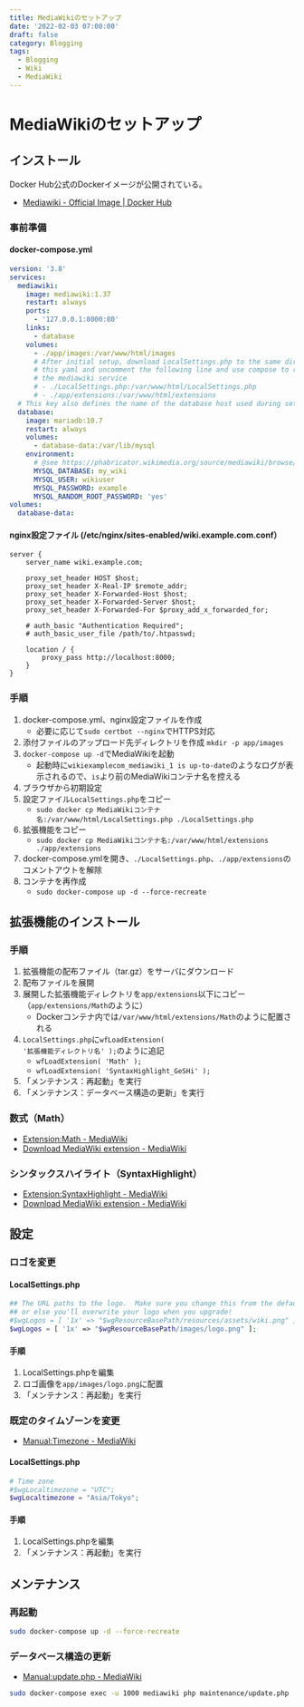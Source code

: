 ```yaml
---
title: MediaWikiのセットアップ
date: '2022-02-03 07:00:00'
draft: false
category: Blogging
tags:
  - Blogging
  - Wiki
  - MediaWiki
---
```

# MediaWikiのセットアップ

## インストール

Docker Hub公式のDockerイメージが公開されている。

- [Mediawiki - Official Image | Docker Hub](https://hub.docker.com/_/mediawiki/)

### 事前準備
#### docker-compose.yml

```yaml
version: '3.8'
services:
  mediawiki:
    image: mediawiki:1.37
    restart: always
    ports:
      - '127.0.0.1:8000:80'
    links:
      - database
    volumes:
      - ./app/images:/var/www/html/images
      # After initial setup, download LocalSettings.php to the same directory as
      # this yaml and uncomment the following line and use compose to restart
      # the mediawiki service
      # - ./LocalSettings.php:/var/www/html/LocalSettings.php
      # - ./app/extensions:/var/www/html/extensions
  # This key also defines the name of the database host used during setup instead of the default "localhost"
  database:
    image: mariadb:10.7
    restart: always
    volumes:
      - database-data:/var/lib/mysql
    environment:
      # @see https://phabricator.wikimedia.org/source/mediawiki/browse/master/includes/DefaultSettings.php
      MYSQL_DATABASE: my_wiki
      MYSQL_USER: wikiuser
      MYSQL_PASSWORD: example
      MYSQL_RANDOM_ROOT_PASSWORD: 'yes'
volumes:
  database-data:
```

#### nginx設定ファイル (/etc/nginx/sites-enabled/wiki.example.com.conf）

```nginx
server {
    server_name wiki.example.com;

    proxy_set_header HOST $host;
    proxy_set_header X-Real-IP $remote_addr;
    proxy_set_header X-Forwarded-Host $host;
    proxy_set_header X-Forwarded-Server $host;
    proxy_set_header X-Forwarded-For $proxy_add_x_forwarded_for;

    # auth_basic "Authentication Required";
    # auth_basic_user_file /path/to/.htpasswd;

    location / {
        proxy_pass http://localhost:8000;
    }
}
```

### 手順

1. docker-compose.yml、nginx設定ファイルを作成
    - 必要に応じて`sudo certbot --nginx`でHTTPS対応
2. 添付ファイルのアップロード先ディレクトリを作成 `mkdir -p app/images`
3. `docker-compose up -d`でMediaWikiを起動
    - 起動時に`wikiexamplecom_mediawiki_1 is up-to-date`のようなログが表示されるので、`is`より前のMediaWikiコンテナ名を控える
4. ブラウザから初期設定
5. 設定ファイル`LocalSettings.php`をコピー
    - `sudo docker cp MediaWikiコンテナ名:/var/www/html/LocalSettings.php ./LocalSettings.php`
6. 拡張機能をコピー
    - `sudo docker cp MediaWikiコンテナ名:/var/www/html/extensions ./app/extensions`
7. docker-compose.ymlを開き、`./LocalSettings.php`、`./app/extensions`のコメントアウトを解除
8. コンテナを再作成
    - `sudo docker-compose up -d --force-recreate`

## 拡張機能のインストール

### 手順

1. 拡張機能の配布ファイル（tar.gz）をサーバにダウンロード
2. 配布ファイルを展開
3. 展開した拡張機能ディレクトリを<code>app/extensions</code>以下にコピー（<code>app/extensions/Math</code>のように）
    - Dockerコンテナ内では<code>/var/www/html/extensions/Math</code>のように配置される
4. <code>LocalSettings.php</code>に<code>wfLoadExtension( '拡張機能ディレクトリ名' );</code>のように追記
    - <code>wfLoadExtension( 'Math' );</code>
    - <code>wfLoadExtension( 'SyntaxHighlight_GeSHi' );</code>
5. 「メンテナンス：再起動」を実行
6. 「メンテナンス：データベース構造の更新」を実行

### 数式（Math）
- [Extension:Math - MediaWiki](https://www.mediawiki.org/wiki/Extension:Math)
- [Download MediaWiki extension - MediaWiki](https://www.mediawiki.org/wiki/Special:ExtensionDistributor/Math)

### シンタックスハイライト（SyntaxHighlight）
- [Extension:SyntaxHighlight - MediaWiki](https://www.mediawiki.org/wiki/Extension:SyntaxHighlight)
- [Download MediaWiki extension - MediaWiki](https://www.mediawiki.org/wiki/Special:ExtensionDistributor/SyntaxHighlight_GeSHi)

## 設定
### ロゴを変更

#### LocalSettings.php

```php
## The URL paths to the logo.  Make sure you change this from the default,
## or else you'll overwrite your logo when you upgrade!
#$wgLogos = [ '1x' => "$wgResourceBasePath/resources/assets/wiki.png" ];
$wgLogos = [ '1x' => "$wgResourceBasePath/images/logo.png" ];
```

#### 手順

1. LocalSettings.phpを編集
2. ロゴ画像を<code>app/images/logo.png</code>に配置
3. 「メンテナンス：再起動」を実行

### 既定のタイムゾーンを変更
- [Manual:Timezone - MediaWiki](https://www.mediawiki.org/wiki/Manual:Timezone)

#### LocalSettings.php

```php
# Time zone
#$wgLocaltimezone = "UTC";
$wgLocaltimezone = "Asia/Tokyo";
```

#### 手順

1. LocalSettings.phpを編集
2. 「メンテナンス：再起動」を実行

## メンテナンス

### 再起動

```bash
sudo docker-compose up -d --force-recreate
```

### データベース構造の更新

- [Manual:update.php - MediaWiki](https://www.mediawiki.org/wiki/Manual:Update.php)

```bash
sudo docker-compose exec -u 1000 mediawiki php maintenance/update.php
```
